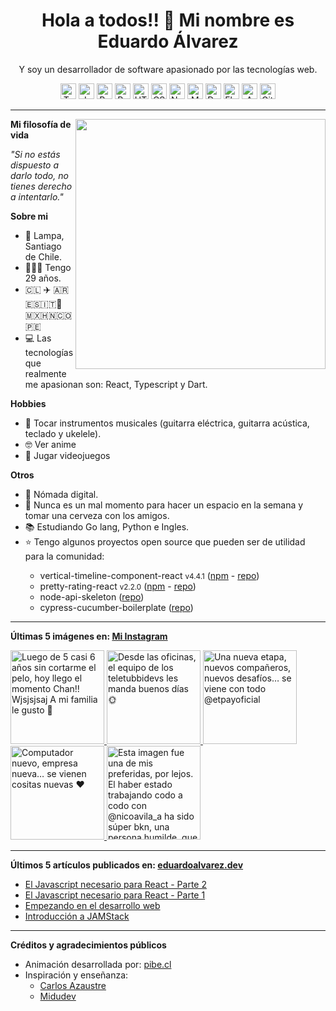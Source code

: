 <h1 align="center">Hola a todos!! 👋 Mi nombre es Eduardo Álvarez</h1>
<p align="center">
  Y soy un desarrollador de software apasionado por las tecnologías web.
</p>

<p align="center">
  <img
					src='https://github.com/Proskynete/Proskynete/blob/master/images/icons/ts.png?raw=true'
					alt=Typescript
					width='25'
					height='25'
				/> <img
					src='https://github.com/Proskynete/Proskynete/blob/master/images/icons/js.png?raw=true'
					alt=Javascript
					width='25'
					height='25'
				/> <img
					src='https://github.com/Proskynete/Proskynete/blob/master/images/icons/react.png?raw=true'
					alt=React
					width='25'
					height='25'
				/> <img
					src='https://github.com/Proskynete/Proskynete/blob/master/images/icons/redux.png?raw=true'
					alt=Redux
					width='25'
					height='25'
				/> <img
					src='https://github.com/Proskynete/Proskynete/blob/master/images/icons/html5.png?raw=true'
					alt=HTML5
					width='25'
					height='25'
				/> <img
					src='https://github.com/Proskynete/Proskynete/blob/master/images/icons/css3.png?raw=true'
					alt=CSS3
					width='25'
					height='25'
				/> <img
					src='https://github.com/Proskynete/Proskynete/blob/master/images/icons/node.png?raw=true'
					alt=Nodejs
					width='25'
					height='25'
				/> <img
					src='https://github.com/Proskynete/Proskynete/blob/master/images/icons/mongodb.png?raw=true'
					alt=MongoDB
					width='25'
					height='25'
				/> <img
					src='https://github.com/Proskynete/Proskynete/blob/master/images/icons/dart.png?raw=true'
					alt=Dart
					width='25'
					height='25'
				/> <img
					src='https://github.com/Proskynete/Proskynete/blob/master/images/icons/flutter.png?raw=true'
					alt=Flutter
					width='25'
					height='25'
				/> <img
					src='https://github.com/Proskynete/Proskynete/blob/master/images/icons/aws.png?raw=true'
					alt=Amazon Web Services
					width='25'
					height='25'
				/> <img
					src='https://github.com/Proskynete/Proskynete/blob/master/images/icons/git.png?raw=true'
					alt=Git
					width='25'
					height='25'
				/>
</p>

---

<img
  align="right"
  width="400"
  src="https://github.com/Proskynete/Proskynete/blob/master/images/proskynete.gif?raw=true"
/>

<p>
  <strong>Mi filosofía de vida</strong>
</p>
<p>
  <i>"Si no estás dispuesto a darlo todo, no tienes derecho a intentarlo."</i>
</p>

<p>
  <strong>Sobre mi</strong>
</p>
<ul>
  <li>📍 Lampa, Santiago de Chile.</li>
  <li>👨🏼‍💻 Tengo 29 años.</li>
  <li>🇨🇱 ✈️ 🇦🇷🇪🇸🇮🇹🗿🇲🇽🇭🇳🇨🇴🇵🇪</li>
  <li>
    💻 Las tecnologías que realmente me apasionan son: React, Typescript y Dart.
  </li>
</ul>

<p>
  <strong>Hobbies</strong>
</p>
<ul>
  <li>
    🎼 Tocar instrumentos musicales (guitarra eléctrica, guitarra acústica,
    teclado y ukelele).
  </li>
  <li>🤓 Ver anime</li>
  <li>👾 Jugar videojuegos</li>
</ul>

<p><strong>Otros</strong></p>
<ul>
  <li>🧳 Nómada digital.</li>
  <li>🍺 Nunca es un mal momento para hacer un espacio en la semana y tomar una cerveza con los amigos.</li>
  <li>📚 Estudiando Go lang, Python e Ingles.</li>
  <li>⭐ Tengo algunos proyectos open source que pueden ser de utilidad para la comunidad:</li>
    <ul>
      <li>vertical-timeline-component-react <small>v4.4.1</small> (<a href="https://www.npmjs.com/package/vertical-timeline-component-react" target="_blank">npm</a> - <a href="https://github.com/Proskynete/vertical-timeline-component-react" target="_blank">repo</a>)</li>
      <li>pretty-rating-react <small>v2.2.0</small> (<a href="https://www.npmjs.com/package/pretty-rating-react" target="_blank">npm</a> - <a href="https://github.com/Proskynete/pretty-rating-react" target="_blank">repo</a>)</li>
      <li>node-api-skeleton (<a href="https://github.com/Proskynete/node-api-skeleton" target="_blank">repo</a>)</li>
      <li>cypress-cucumber-boilerplate (<a href="https://github.com/Proskynete/cypress-cucumber-boilerplate" target="_blank">repo</a>)</li>
    </ul>
  </li>
</ul>

---

<p align="left">
  <strong>
    Últimas 5 imágenes en:
    <a href="https://instagram.com/proskynete" target="_blank">
      Mi Instagram
    </a>
  </strong>
</p>

<a href="https://instagram.com/p/CskJ5M4ACpx" target="_blank">
  <img
    src="https://instagram.fkiv8-1.fna.fbcdn.net/v/t51.2885-15/348246543_938746430673820_2179857044385951821_n.jpg?stp=c0.120.960.960a_dst-jpg_e35_s640x640_sh0.08&_nc_ht=instagram.fkiv8-1.fna.fbcdn.net&_nc_cat=104&_nc_ohc=p1JpiHv_PEsAX_nF8fp&edm=APU89FABAAAA&ccb=7-5&ig_cache_key=MzEwODY1MzE1NjA0NTY5NTYwMQ%3D%3D.2.c-ccb7-5&oh=00_AfBoDhYBebJEEVAkP2sreEmw0r4jqTBx4wxIMLP7VQJiWA&oe=647415D8&_nc_sid=f4eaf9"
    alt="Luego de 5 casi 6 años sin cortarme el pelo, hoy llego el momento Chan!! Wjsjsjsaj  A mi familia le gusto 🤣"
    width="150"
    height="150"
  />
</a>
<a href="https://instagram.com/p/CsBoUc3g5Ii" target="_blank">
  <img
    src="https://instagram.fkiv8-1.fna.fbcdn.net/v/t51.2885-15/345532788_1262112531060903_1803152386566123011_n.jpg?stp=c0.180.1440.1440a_dst-jpg_e35_s640x640_sh0.08&_nc_ht=instagram.fkiv8-1.fna.fbcdn.net&_nc_cat=103&_nc_ohc=zOiOlgxAfJkAX-hg3li&edm=APU89FABAAAA&ccb=7-5&ig_cache_key=MzA5ODkzNTM0NTg1MzczMTM2Mg%3D%3D.2.c-ccb7-5&oh=00_AfDfBR3qr37N0WTKHoc1ewKjNvkAoEjrkumb3962AxrGwg&oe=6473064B&_nc_sid=f4eaf9"
    alt="Desde las oficinas, el equipo de los teletubbidevs les manda buenos días 🌞"
    width="150"
    height="150"
  />
</a>
<a href="https://instagram.com/p/CqI5wdru-7b" target="_blank">
  <img
    src="https://instagram.fkiv8-1.fna.fbcdn.net/v/t51.2885-15/337327222_201976165795419_1125575247083917258_n.jpg?stp=dst-jpg_e35_s640x640_sh0.08&_nc_ht=instagram.fkiv8-1.fna.fbcdn.net&_nc_cat=103&_nc_ohc=CZcoRrajNH0AX8UBAqh&edm=APU89FABAAAA&ccb=7-5&ig_cache_key=MzA2NDk1MzU2NTQ4Mzg4ODM0Nw%3D%3D.2-ccb7-5&oh=00_AfD_JvOXrU2nD04_u3yx3PYxStRqsm4NZttGwvJxn9g4Cw&oe=6472F975&_nc_sid=f4eaf9"
    alt="Una nueva etapa, nuevos compañeros, nuevos desafíos… se viene con todo  @etpayoficial"
    width="150"
    height="150"
  />
</a>
<a href="https://instagram.com/p/Coe-9aaujax" target="_blank">
  <img
    src="https://instagram.fkiv8-1.fna.fbcdn.net/v/t51.2885-15/330214421_704824997766060_994139522448662799_n.jpg?stp=c0.180.1440.1440a_dst-jpg_e35_s640x640_sh0.08&_nc_ht=instagram.fkiv8-1.fna.fbcdn.net&_nc_cat=100&_nc_ohc=koQSwhgvA08AX-ceyUR&edm=APU89FABAAAA&ccb=7-5&ig_cache_key=MzAzNTE0MDA5ODAzMTc2MTA3Mw%3D%3D.2.c-ccb7-5&oh=00_AfDTdHcX_SF7KxsCs1xfSrNhX3bokegDoGqDP4oqV-vBPA&oe=6472EA7F&_nc_sid=f4eaf9"
    alt="Computador nuevo, empresa nueva… se vienen cositas nuevas ❤️"
    width="150"
    height="150"
  />
</a>
<a href="https://instagram.com/p/CoU0ICRuxm_" target="_blank">
  <img
    src="https://instagram.fkiv8-1.fna.fbcdn.net/v/t51.2885-15/329734593_717267019777990_404130072762870943_n.jpg?stp=dst-jpg_e35_s640x640_sh0.08&_nc_ht=instagram.fkiv8-1.fna.fbcdn.net&_nc_cat=110&_nc_ohc=vIpOwGODF9kAX8u_YgG&edm=APU89FABAAAA&ccb=7-5&ig_cache_key=MzAzMjI3NzY5OTc0NjUzNTg3MQ%3D%3D.2-ccb7-5&oh=00_AfCyEouPbTphkElzvfodh2EvTfpQMaC3HiDKNmFCkOsbOQ&oe=64735411&_nc_sid=f4eaf9"
    alt="Esta imagen fue una de mis preferidas, por lejos. El haber estado trabajando codo a codo con @nicoavila_a ha sido súper bkn, una persona humilde, que ha dado mucho y sigue dando mucho por la comunidad.  Eres una persona increíble Nico y nunca dejes de serlo 💪  Nos vemos en más eventos! que esto no para  #angulardeveloper #angularchile #reactjs #reactchile #developers #jsconfcl #jsconfchile"
    width="150"
    height="150"
  />
</a>

---

<p align="left">
  <strong>
    Últimos 5 artículos publicados en:
    <a href="https://eduardoalvarez.dev" target="_blank">
      eduardoalvarez.dev
    </a>
  </strong>
</p>

- [El Javascript necesario para React - Parte 2](https://eduardoalvarez.dev/articulos/el-javascript-necesario-para-react-parte-2)
- [El Javascript necesario para React - Parte 1](https://eduardoalvarez.dev/articulos/el-javascript-necesario-para-react-parte-1)
- [Empezando en el desarrollo web](https://eduardoalvarez.dev/articulos/empezando-en-el-desarrollo-web)
- [Introducción a JAMStack](https://eduardoalvarez.dev/articulos/introduccion-a-jamstack)

---

<p align="left">
  <strong>Créditos y agradecimientos públicos</strong>
</p>
<ul>
  <li>
    Animación desarrollada por:
    <a href="https://pibe.cl/" target="_blank">
      pibe.cl
    </a>
  </li>
  <li>
    Inspiración y enseñanza:
    <ul>
      <li>
        <a href="https://carlosazaustre.es/" target="_blank">
          Carlos Azaustre
        </a>
      </li>
      <li>
        <a href="https://midu.dev/" target="_blank">
          Midudev
        </a>
      </li>
    </ul>
  </li>
</ul>
